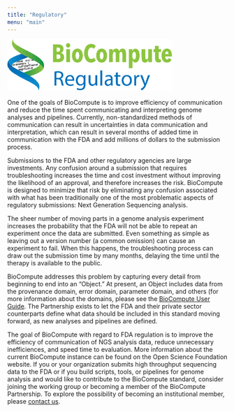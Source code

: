 ```yaml
---
title: "Regulatory"
menu: "main"
---
```


<div class="col-lg-6 offset-lg-3 text-center">
<img src="../static/images/logo.regulatory.png" class="img-fluid mx-auto d-block" width="75%" alt="">
</div>


One of the goals of BioCompute is to improve efficiency of communication and reduce the time spent communicating and interpreting genome analyses and pipelines. Currently, non-standardized methods of communication can result in uncertainties in data communication and interpretation, which can result in several months of added time in communication with the FDA and add millions of dollars to the submission process.

Submissions to the FDA and other regulatory agencies are large investments. Any confusion around a submission that requires troubleshooting increases the time and cost investment without improving the likelihood of an approval, and therefore increases the risk. BioCompute is designed to minimize that risk by eliminating any confusion associated with what has been traditionally one of the most problematic aspects of regulatory submissions: Next Generation Sequencing analysis.

The sheer number of moving parts in a genome analysis experiment increases the probability that the FDA will not be able to repeat an experiment once the data are submitted. Even something as simple as leaving out a version number (a common omission) can cause an experiment to fail. When this happens, the troubleshooting process can draw out the submission time by many months, delaying the time until the therapy is available to the public.

BioCompute addresses this problem by capturing every detail from beginning to end into an “Object.” At present, an Object includes data from the provenance domain, error domain, parameter domain, and others (for more information about the domains, please see the [BioCompute User Guide](https://github.com/biocompute-objects/BCO_Specification/blob/1.4.0/docs/user_guide.md). The Partnership exists to let the FDA and their private sector counterparts define what data should be included in this standard moving forward, as new analyses and pipelines are defined.

The goal of BioCompute with regard to FDA regulation is to improve the efficiency of communication of NGS analysis data, reduce unnecessary inefficiences, and speed time to evaluation. More information about the current BioCompute instance can be found on the Open Science Foundation website. If you or your organization submits high throughput sequencing data to the FDA or if you build scripts, tools, or pipelines for genome analysis and would like to contribute to the BioCompute standard, consider joining the working group or becoming a member of the BioCompute Partnership. To explore the possibility of becoming an institutional member, please <a href="mailto:keeneyjg@gwu.edu?Subject=BioCompute%20Partnership" target="_top" class=regular>contact us</a>.

